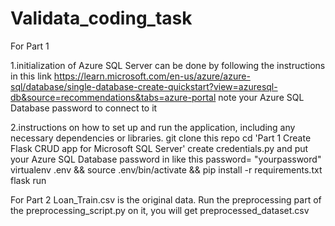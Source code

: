 # Validata_coding_task

For Part 1

1.initialization of Azure SQL Server can be done by following the instructions in this link
https://learn.microsoft.com/en-us/azure/azure-sql/database/single-database-create-quickstart?view=azuresql-db&source=recommendations&tabs=azure-portal
note your Azure SQL Database password to connect to it

2.instructions on how to set up and run the application, including any necessary dependencies or libraries. 
git clone this repo 
cd 'Part 1 Create Flask CRUD app for Microsoft SQL Server'
create credentials.py and put your Azure SQL Database password in like this 
password= "yourpassword"
virtualenv .env && source .env/bin/activate && pip install -r requirements.txt
flask run

For Part 2
Loan_Train.csv is the original data. Run the preprocessing part of the preprocessing_script.py on it, you will get preprocessed_dataset.csv
